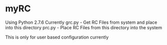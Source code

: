 # myRC
Using Python 2.7.6 Currently
grc.py - Get RC Files from system and place into this directory
prc.py - Place RC Files from this directory into the system

This is only for user based configuration currently
